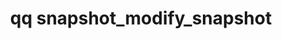 ---
category: snapshot
command: snapshot_modify_snapshot
keywords: qq, qq_cli, snapshot_modify_snapshot
optional_options:
- alternate:
  - --id
  help: Identifier of the snapshot to modify.
  name: -i
  required: true
- alternate:
  - --expiration
  help: Time of snapshot expiration. An empty string indicates that the snapshot never
    expires. The time format follows RFC 3339, a normalized subset of ISO 8601.
  name: -e
  required: false
- alternate:
  - --force
  help: Do not prompt for confirmation. The default setting is "false".
  name: -f
  required: false
permalink: /qq-cli-command-guide/snapshot/snapshot_modify_snapshot.html
positional_options: []
sidebar: qq_cli_command_reference_sidebar
summary: This section explains how to use the <code>qq snapshot_modify_snapshot</code>
  command.
synopsis: Modify an existing snapshot
title: qq snapshot_modify_snapshot
usage: qq snapshot_modify_snapshot [-h] -i ID [-e EXPIRATION] [-f]

---